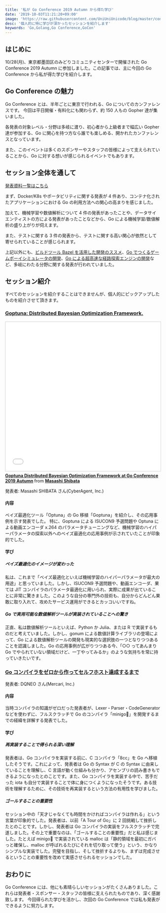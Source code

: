 ```yaml
---
title: '私が Go Conference 2019 Autumn から得た学び'
date: '2019-10-03T11:21:20+09:00'
image: 'https://raw.githubusercontent.com/UniUniUnicode/blog/master/content/blog/2019/11/go-con/index.png'
desc: '個人的に特に学びが深かったセッションを紹介します'
keywords: 'Go,Golang,Go Conference,GoCon'
---
```


## はじめに

10/28(月)、東京都墨田区のみどりコミュニティセンターで開催された Go Conference 2019 Autumn に参加しました。この記事では、主に今回の Go Conference から私が得た学びを紹介します。

## Go Conference の魅力

Go Conference とは、半年ごとに東京で行われる、Go についてのカンファレンスです。
今回は平日開催・有料化にも関わらず、約 150 人もの Gopher 達が集いました。

各発表の対象レベル・分野は多岐に渡り、初心者から上級者まで幅広い Gopher 達が参加する、Go に関心を持つ方なら誰でも楽しめる、開かれたカンファレンスとなっています。

また、このイベントは多くのスポンサーやスタッフの皆様によって支えられていることから、Go に対する想いが感じられるイベントでもあります。

## セッション全体を通して

[発表資料一覧はこちら](https://gocon.connpass.com/event/148602/presentation/)

まず、Docker/K8s やポータビリティに関する発表が 4 件あり、コンテナ化されたアプリケーションにおける Go の利用方法への関心の高まりを感じました。

加えて、機械学習や数値解析について 4 件の発表があったことや、データサイエンティストの方による発表があったことなどから、Go による機械学習/数値解析の盛り上がりが伺えます。

また、テストに関する 3 件の発表から、テストに関する高い関心が依然として寄せられていることが感じられます。

上記以外にも、[ビルドツール Bazel を活用した開発のススメ](https://speakerdeck.com/micnncim/accelerate-go-development-with-bazel)、[Go でつくるゲームボーイシミュレータの開発](https://speakerdeck.com/bokuweb/gocon2019)、[Go による超高速な経路探索エンジンの開発](https://speakerdeck.com/avvmoto/go-conference-2019-autumn-go-ch)など、多岐にわたる分野に関する発表が行われていました。

## セッション紹介

すべてのセッションを紹介することはできませんが、個人的にピックアップしたものを紹介させて頂きます。

### [Goptuna: Distributed Bayesian Optimization Framework.](https://www.slideshare.net/c-bata/goptuna-distributed-bayesian-optimization-framework-at-go-conference-2019-autumn-187538495)

<iframe src="//www.slideshare.net/slideshow/embed_code/key/h3YmuakZjUbZ7c" width="595" height="485" frameborder="0" marginwidth="0" marginheight="0" scrolling="no" style="border:1px solid #CCC; border-width:1px; margin-bottom:5px; max-width: 100%;" allowfullscreen> </iframe> <div style="margin-bottom:5px"> <strong> <a href="//www.slideshare.net/c-bata/goptuna-distributed-bayesian-optimization-framework-at-go-conference-2019-autumn-187538495" title="Goptuna Distributed Bayesian Optimization Framework at Go Conference 2019 Autumn" target="_blank">Goptuna Distributed Bayesian Optimization Framework at Go Conference 2019 Autumn</a> </strong> from <strong><a href="https://www.slideshare.net/c-bata" target="_blank">Masashi Shibata</a></strong> </div>

発表者: Masashi SHIBATA さん(CyberAgent, Inc.)

#### 内容

ベイズ最適化ツール「Optuna」の Go 移植「Goptuna」を紹介し、その応用事例を示す発表でした。
特に、Goptuna による ISUCON9 予選問題や Optuna による動画エンコーダ x.264 のパラメータチューニングなど、機械学習のハイパーパラメータの探索以外へのベイズ最適化の応用事例が示されていたことが印象的でした。

#### 学び

##### ベイズ最適化のイメージが変わった

私は、これまで「ベイズ最適化といえば機械学習のハイパーパラメータが最大の用途」と思っていました。しかし、ISUCON9 予選問題や、動画エンコーダ、果ては JIT コンパイラのパラメータ最適化に用いられ、実際に成果が出ていることに非常に驚きました。このような自分の専門外の技術も、自分からどんどん果敢に取り入れて、攻めたサービス運用ができるとカッコいいですね。

##### Go で実用可能な数値解析ツールが実装されていることへの驚き

正直、私は数値解析ツールといえば、Python か Julia、または R で実装するものだと考えていました。しかし、gonum による数値計算ライブラリの登場によって、Go による数値解析ツールの開発も現実的な選択肢の一つとなりつつあることを認識しました。Go の応用事例が広がりつつある今、「○○ ってあんまり Go でやられていない領域だけど、一丁やってみるか」のような気持ちを常に持っていきたいです。

### [Go コンパイラをゼロから作ってセルフホスト達成するまで](https://speakerdeck.com/dqneo/how-i-wrote-a-self-hosted-go-compiler-from-scratch)

<script async class="speakerdeck-embed" data-id="ffa87e2ea82043198af61c82322efec1" data-ratio="1.33333333333333" src="//speakerdeck.com/assets/embed.js"></script>

発表者: DQNEO さん(Mercari, Inc.)

#### 内容

当時コンパイラの知識がゼロだった発表者が、Lexer・Parser・CodeGenerator などを使わずに、フルスクラッチで Go のコンパイラ「minigo🐥」を開発するまでの経緯を詳解する発表でした。

#### 学び

##### 再実装することで得られる深い理解

発表者は、Go コンパイラを実装する前に、C コンパイラ「8cc」を Go へ移植したそうです。これによって、発表者は Go の Syntax が C の Syntax に由来していることを理解し、C 言語が動く仕組みも分かり、アセンブリの読み書きもできるようになったとのことです。また、Go コンパイラを実装する中で、苦手だった iota も自分で実装することで体に身につくようになったそうです。ある技術を理解するために、その技術を再実装するという方法の有用性を学びました。

##### ゴールすることの重要性

セッション中の「天才じゃなくても時間をかければコンパイラは作れる」という言葉が印象的でした。発表者は、以前「A Tour of Go」に 2 回挑戦して挫折したとのことです。しかし、発表者は Go コンパイラの実装をフルスクラッチで完遂しました。その上で重要なのは、「ゴールすることの重要性」だと私は感じました。たとえば minigo🐥 で実装されている malloc は「静的領域を最初にガバっと確保し、malloc が呼ばれるたびにそれを切り取って使う」という、かなりシンプルな実装でした。完璧を目指し、そして挫折するよりも、まずは完成させるということの重要性を改めて実感させられるセッションでした。

## おわりに

Go Conference には、他にも素晴らしいセッションがたくさんありました。これらは発表者・スポンサー・スタッフの皆様に支えられたものであり、深く感謝致します。
今回得られた学びを活かし、次回の Go Conference では私も発表ができるように努力します。